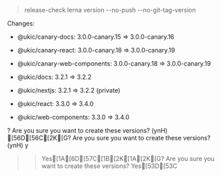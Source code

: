
> release-check
> lerna version --no-push --no-git-tag-version


Changes:

- @ukic/canary-docs: 3.0.0-canary.15 => 3.0.0-canary.16

- @ukic/canary-react: 3.0.0-canary.18 => 3.0.0-canary.19

- @ukic/canary-web-components: 3.0.0-canary.18 => 3.0.0-canary.19

- @ukic/docs: 3.2.1 => 3.2.2

- @ukic/nextjs: 3.2.1 => 3.2.2 (private)

- @ukic/react: 3.3.0 => 3.4.0

- @ukic/web-components: 3.3.0 => 3.4.0

? Are you sure you want to create these versions? (ynH) [56D[56C[2K[G? Are you sure you want to create these versions? (ynH) y
>> Yes[1A[6D[57C[1B[2K[1A[2K[G? Are you sure you want to create these versions? Yes[53D[53C
